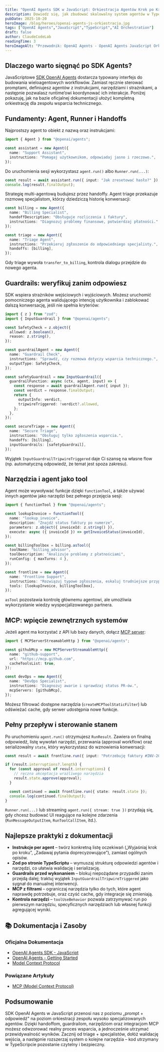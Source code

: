 ```yaml
---
title: "OpenAI Agents SDK w JavaScript: Orkiestracja Agentów Krok po Kroku"
description: Dowiedz się, jak zbudować skalowalny system agentów w TypeScripcie z handoffami, guardrailami, MCP oraz kontrolą narzędzi.
pubDate: 2025-10-20
heroImage: /blog/heroes/openai-agents-js-orkiestracja.jpg
tags: ["OpenAI Agents","JavaScript","TypeScript","AI Orchestration"]
draft: false
author: ClaudeCodeLab
readingTime: 3
heroImageAlt: "Przewodnik: OpenAI Agents - OpenAI Agents JavaScript Orkiestracja"
---
```





## Dlaczego warto sięgnąć po SDK Agents?

JavaScriptowe [SDK OpenAI Agents](https://openai.github.io/openai-agents-js/) dostarcza typowany interfejs do budowania wieloagentowych workflowów. Zamiast ręcznie sterować promptami, definiujesz agentów z instrukcjami, narzędziami i strażnikami, a następnie pozwalasz runtime’owi koordynować ich interakcje. Poniżej pokazuję, jak na bazie oficjalnej dokumentacji ułożyć kompletną orkiestrację dla zespołu wsparcia technicznego.

## Fundamenty: Agent, Runner i Handoffs

Najprostszy agent to obiekt z nazwą oraz instrukcjami:

```typescript
import { Agent } from "@openai/agents";

const assistant = new Agent({
  name: "Support Assistant",
  instructions: "Pomagaj użytkownikom, odpowiadaj jasno i rzeczowo.",
});
```

Do uruchomienia sesji wykorzystasz `agent.run()` albo `Runner.run(...)`:

```typescript
const result = await assistant.run({ input: "Jak zresetować hasło?" });
console.log(result.finalOutput);
```

Strategię multi-agentową budujesz przez handoffy. Agent triage przekazuje rozmowę specjalistom, którzy dziedziczą historię konwersacji:

```typescript
const billing = new Agent({
  name: "Billing Specialist",
  handoffDescription: "Obsługuje rozliczenia i faktury",
  instructions: "Diagnozuj problemy finansowe, potwierdzaj płatności.",
});

const triage = new Agent({
  name: "Triage Agent",
  instructions: "Przekieruj zgłoszenie do odpowiedniego specjalisty.",
  handoffs: [billing],
});
```

Gdy triage wywoła `transfer_to_billing`, kontrola dialogu przejdzie do nowego agenta.

## Guardrails: weryfikuj zanim odpowiesz

SDK wspiera strażników wejściowych i wyjściowych. Możesz uruchomić pomocniczego agenta walidującego intencję użytkownika i zablokować dalszą konwersację, jeśli nie spełnia kryteriów:

```typescript
import { z } from "zod";
import { InputGuardrail } from "@openai/agents";

const SafetyCheck = z.object({
  allowed: z.boolean(),
  reason: z.string(),
});

const guardrailAgent = new Agent({
  name: "Guardrail Check",
  instructions: "Sprawdź, czy rozmowa dotyczy wsparcia technicznego.",
  outputType: SafetyCheck,
});

const safetyGuardrail = new InputGuardrail({
  guardrailFunction: async (ctx, agent, input) => {
    const response = await guardrailAgent.run({ input });
    const verdict = response.finalOutput;
    return {
      outputInfo: verdict,
      tripwireTriggered: !verdict?.allowed,
    };
  },
});

const secureTriage = new Agent({
  name: "Secure Triage",
  instructions: "Obsługuj tylko zgłoszenia wsparcia.",
  handoffs: [billing],
  inputGuardrails: [safetyGuardrail],
});
```

Wyjątek `InputGuardrailTripwireTriggered` daje Ci szansę na własne flow (np. automatyczną odpowiedź, że temat jest spoza zakresu).

## Narzędzia i agent jako tool

Agent może wywoływać funkcje dzięki `functionTool`, a także używać innych agentów jako narzędzi bez pełnego przejęcia sesji:

```typescript
import { functionTool } from "@openai/agents";

const lookupInvoice = functionTool({
  name: "lookup_invoice",
  description: "Znajdź status faktury po numerze",
  parameters: z.object({ invoiceId: z.string() }),
  execute: async ({ invoiceId }) => getInvoiceStatus(invoiceId),
});

const billingToolbox = billing.asTool({
  toolName: "billing_advisor",
  toolDescription: "Analizuje problemy z płatnościami",
  runConfig: { maxTurns: 4 },
});

const frontline = new Agent({
  name: "Frontline Support",
  instructions: "Rozwiązuj typowe zgłoszenia, eskaluj trudniejsze przypadki.",
  tools: [lookupInvoice, billingToolbox],
});
```

`asTool` pozostawia kontrolę głównemu agentowi, ale umożliwia wykorzystanie wiedzy wyspecjalizowanego partnera.

## MCP: wpięcie zewnętrznych systemów

Jeżeli agent ma korzystać z API lub bazy danych, dołącz [MCP server](https://modelcontextprotocol.io/):

```typescript
import { MCPServerStreamableHttp } from "@openai/agents";

const githubMcp = new MCPServerStreamableHttp({
  name: "github-support",
  url: "https://mcp.github.com",
  cacheToolsList: true,
});

const devOps = new Agent({
  name: "DevOps Specialist",
  instructions: "Diagnozuj awarie i sprawdzaj status PR-ów.",
  mcpServers: [githubMcp],
});
```

Możesz filtrować dostępne narzędzia (`createMCPToolStaticFilter`) lub odświeżać cache, gdy serwer udostępnia nowe funkcje.

## Pełny przepływ i sterowanie stanem

Po uruchomieniu `agent.run()` otrzymujesz `RunResult`. Zawiera on finalną odpowiedź, listę wywołań narzędzi, przerwania (approval workflow) oraz serializowalny `state`, który wykorzystasz do wznowienia konwersacji:

```typescript
const result = await frontline.run({ input: "Potrzebuję faktury #INV-2025" });

if (result.interruptions?.length) {
  for (const approval of result.interruptions) {
    // ręczna akceptacja wrażliwego narzędzia
    result.state.approve(approval);
  }

  const continued = await frontline.run({ state: result.state });
  console.log(continued.finalOutput);
}
```

`Runner.run(...)` lub streaming `agent.run({ stream: true })` przydają się, gdy chcesz budować UI reagujące na kolejne zdarzenia (`RunMessageOutputItem`, `RunToolCallItem`, itd.).

## Najlepsze praktyki z dokumentacji

- **Instrukcje per agent** – twórz konkretną listę oczekiwań („Wyjaśniaj krok po kroku”, „Zadawaj pytania doprecyzowujące”), zamiast ogólnych opisów.  
- **Zod po stronie TypeScriptu** – wymuszaj strukturę odpowiedzi agentów i narzędzi, co ułatwia walidację i serializację.  
- **Guardrails przed wykonaniem** – blokuj niepożądane przypadki zanim przejdą dalej; traktuj wyjątek `InputGuardrailTripwireTriggered` jako sygnał do manualnej interwencji.  
- **MCP z filtrami** – ograniczaj narzędzia tylko do tych, które agent naprawdę potrzebuje, oraz czyść cache, gdy integracje się zmieniają.  
- **Kontrola narzędzi** – `toolUseBehavior` pozwala zatrzymywać run po pierwszym narzędziu, specyficznych narzędziach lub własnej funkcji agregującej wyniki.

## 📚 Dokumentacja i Zasoby

### Oficjalna Dokumentacja
- [OpenAI Agents SDK - JavaScript](https://openai.github.io/openai-agents-js/)
- [OpenAI Agents - Getting Started](https://platform.openai.com/docs/guides/agents)
- [Model Context Protocol](https://modelcontextprotocol.io/)

### Powiązane Artykuły
- [MCP (Model Context Protocol)](/blog/mcp-model-context-protocol)

## Podsumowanie

SDK OpenAI Agents w JavaScript przenosi nas z poziomu „prompt + odpowiedź" na poziom orkiestracji zespołu wysoko specjalizowanych agentów. Dzięki handoffom, guardrailom, narzędziom oraz integracjom MCP możesz odwzorować realny proces wsparcia, a jednocześnie utrzymać przewidywalność wyników. Zacznij od triage + specjalistów, dołóż walidację wejścia, a następnie rozszerzaj system o kolejne narzędzia – kod utrzymany w TypeScripcie pozostanie czytelny i bezpieczny.
